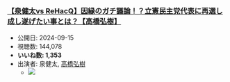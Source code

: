 ### [【泉健太vs ReHacQ】因縁のガチ議論！？立憲民主党代表に再選し成し遂げたい事とは？【高橋弘樹】](https://www.youtube.com/watch?v=Iuj1naDO-vQ)
-   公開日: 2024-09-15
-   視聴数: 144,078
-   **いいね数: 1,353**
-   出演者: 泉健太, [高橋弘樹](/rehacq_fan/people/高橋弘樹 "wikilink")
    - [![](https://img.youtube.com/vi/Iuj1naDO-vQ/hqdefault.jpg)](https://www.youtube.com/watch?v=Iuj1naDO-vQ)
